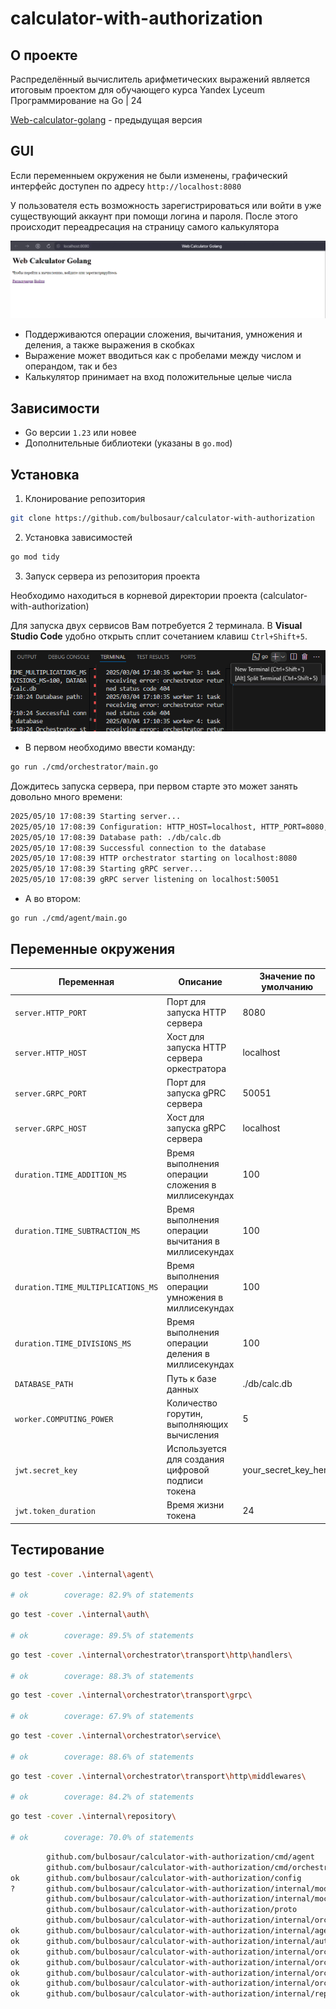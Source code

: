 # calculator-with-authorization

## О проекте

Распределённый вычислитель арифметических выражений является итоговым проектом для обучающего курса Yandex Lyceum Программирование на Go | 24

[Web-calculator-golang](https://github.com/bulbosaur/web-calculator-golang) - предыдущая версия

## GUI

Если переменныем окружения не были изменены, графический интерфейс доступен по адресу ```http://localhost:8080```

У пользователя есть возможность зарегистрироваться или войти в уже существующий аккаунт при помощи логина и пароля. После этого происходит переадресация на страницу самого калькулятора

![register](./img/register.gif)

- Поддерживаются операции сложения, вычитания, умножения и деления, а также выражения в скобках
- Выражение может вводиться как с пробелами между числом и операндом, так и без
- Калькулятор принимает на вход положительные целые числа

## Зависимости

- Go версии ```1.23``` или новее
- Дополнительные библиотеки (указаны в ```go.mod```)

## Установка

1. Клонирование репозитория

```bash
git clone https://github.com/bulbosaur/calculator-with-authorization
```

2. Установка зависимостей

```bash
go mod tidy
```

3. Запуск сервера из репозитория проекта

Необходимо находиться в корневой директории проекта (calculator-with-authorization)

Для запуска двух сервисов Вам потребуется 2 терминала. В **Visual Studio Code** удобно открыть сплит сочетанием клавиш ```Ctrl+Shift+5```.

![Скрин из vscode](./img/image3.png)

- В первом необходимо ввести команду:

```bash
go run ./cmd/orchestrator/main.go
```
Дождитесь запуска сервера, при первом старте это может занять довольно много времени:

```bash
2025/05/10 17:08:39 Starting server...
2025/05/10 17:08:39 Configuration: HTTP_HOST=localhost, HTTP_PORT=8080, GRPC_HOST=localhost, GRPC_PORT=50051, TIME_ADDITION_MS=100, TIME_SUBTRACTION_MS=100, TIME_MULTIPLICATIONS_MS=100, TIME_DIVISIONS_MS=100, DATABASE_PATH=./db/calc.db, jwt.token_duration=24
2025/05/10 17:08:39 Database path: ./db/calc.db
2025/05/10 17:08:39 Successful connection to the database
2025/05/10 17:08:39 HTTP orchestrator starting on localhost:8080
2025/05/10 17:08:39 Starting gRPC server...
2025/05/10 17:08:39 gRPC server listening on localhost:50051
```

- А во втором:

```bash
go run ./cmd/agent/main.go
```


## Переменные окружения

| Переменная                             | Описание                                            | Значение по умолчанию |
|----------------------------------------|-----------------------------------------------------|-----------------------|
| ```server.HTTP_PORT```                 | Порт для запуска HTTP сервера                       | 8080                  |
| ```server.HTTP_HOST```                 | Хост для запуска HTTP сервера оркестратора          | localhost             |
| ```server.GRPC_PORT```                 | Порт для запуска gPRC сервера                       | 50051                 |
| ```server.GRPC_HOST```                 | Хост для запуска gRPC сервера                       | localhost             |
| ```duration.TIME_ADDITION_MS```        | Время выполнения операции сложения в миллисекундах  | 100                   |
|```duration.TIME_SUBTRACTION_MS```      | Время выполнения операции вычитания в миллисекундах | 100                   |
| ```duration.TIME_MULTIPLICATIONS_MS``` | Время выполнения операции умножения в миллисекундах | 100                   |
| ```duration.TIME_DIVISIONS_MS```       | Время выполнения операции деления в миллисекундах   | 100                   |
| ```DATABASE_PATH```                    | Путь к базе данных                                  |./db/calc.db           |
| ```worker.COMPUTING_POWER```           | Количество горутин, выполняющих вычисления          | 5                     |
| ```jwt.secret_key```                   | Используется для создания цифровой подписи токена   | your_secret_key_here  |
| ```jwt.token_duration```               | Время жизни токена                                  | 24                    |

## Тестирование

```bash
go test -cover .\internal\agent\

# ok        coverage: 82.9% of statements
```

```bash
go test -cover .\internal\auth\

# ok        coverage: 89.5% of statements
```
```bash
go test -cover .\internal\orchestrator\transport\http\handlers\

# ok        coverage: 88.3% of statements
```
```bash
go test -cover .\internal\orchestrator\transport\grpc\

# ok        coverage: 67.9% of statements
```
```bash
go test -cover .\internal\orchestrator\service\ 

# ok        coverage: 88.6% of statements
```
```bash
go test -cover .\internal\orchestrator\transport\http\middlewares\

# ok        coverage: 84.2% of statements
```
```bash
go test -cover .\internal\repository\

# ok        coverage: 70.0% of statements
```



```bash
        github.com/bulbosaur/calculator-with-authorization/cmd/agent            coverage: 0.0% of statements
        github.com/bulbosaur/calculator-with-authorization/cmd/orchestrator             coverage: 0.0% of statements
ok      github.com/bulbosaur/calculator-with-authorization/config       (cached)        coverage: 100.0% of statements
?       github.com/bulbosaur/calculator-with-authorization/internal/models      [no test files]
        github.com/bulbosaur/calculator-with-authorization/internal/mock                coverage: 0.0% of statements
        github.com/bulbosaur/calculator-with-authorization/proto                coverage: 0.0% of statements      
        github.com/bulbosaur/calculator-with-authorization/internal/orchestrator/transport/http         coverage: 0.0% of statements
ok      github.com/bulbosaur/calculator-with-authorization/internal/agent       0.540s  coverage: 82.9% of statements
ok      github.com/bulbosaur/calculator-with-authorization/internal/auth        (cached)        coverage: 90.0% of statements
ok      github.com/bulbosaur/calculator-with-authorization/internal/orchestrator/service        (cached)        coverage: 88.6% of statements
ok      github.com/bulbosaur/calculator-with-authorization/internal/orchestrator/transport/grpc (cached)        coverage: 67.9% of statements
ok      github.com/bulbosaur/calculator-with-authorization/internal/orchestrator/transport/http/handlers        (cached)  coverage: 88.3% of statements
ok      github.com/bulbosaur/calculator-with-authorization/internal/orchestrator/transport/http/middlewares     (cached)  coverage: 84.2% of statements
ok      github.com/bulbosaur/calculator-with-authorization/internal/repository  (cached)        coverage: 76.1% of statements
```